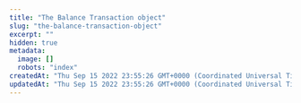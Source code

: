 ```yaml
---
title: "The Balance Transaction object"
slug: "the-balance-transaction-object"
excerpt: ""
hidden: true
metadata: 
  image: []
  robots: "index"
createdAt: "Thu Sep 15 2022 23:55:26 GMT+0000 (Coordinated Universal Time)"
updatedAt: "Thu Sep 15 2022 23:55:26 GMT+0000 (Coordinated Universal Time)"
---
```

